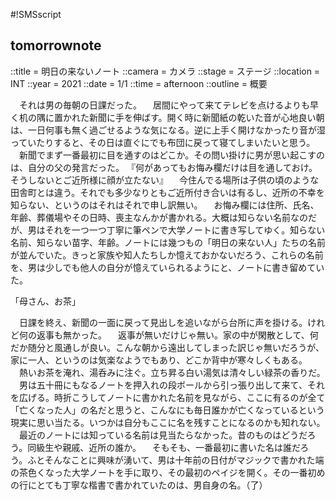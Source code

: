 #!SMSscript

## tomorrownote

::title = 明日の来ないノート
::camera = カメラ
::stage = ステージ
::location = INT
::year = 2021
::date = 1/1
::time = afternoon
::outline = 概要

　それは男の毎朝の日課だった。
　居間にやって来てテレビを点けるよりも早く机の隅に置かれた新聞に手を伸ばす。開く時に新聞紙の乾いた音が心地良い朝は、一日何事も無く過ごせるような気になる。逆に上手く開けなかったり音が湿っていたりすると、その日は直ぐにでも布団に戻って寝てしまいたいと思う。
　新聞でまず一番最初に目を通すのはどこか。その問い掛けに男が思い起こすのは、自分の父の発言だった。
『何があってもお悔み欄だけは目を通しておけ。そうしないとご近所様に顔が立たない』
　今住んでる場所は子供の頃のような田舎町とは違う。それでも多少なりともご近所付き合いは有るし、近所の不幸を知らない、というのはそれはそれで申し訳無い。
　お悔み欄には住所、氏名、年齢、葬儀場やその日時、喪主なんかが書かれる。大概は知らない名前なのだが、男はそれを一つ一つ丁寧に筆ペンで大学ノートに書き写してゆく。知らない名前、知らない苗字、年齢。ノートには幾つもの「明日の来ない人」たちの名前が並んでいた。きっと家族や知人たちしか憶えておかないだろう、これらの名前を、男は少しでも他人の自分が憶えていられるようにと、ノートに書き留めていた。

「母さん、お茶」

　日課を終え、新聞の一面に戻って見出しを追いながら台所に声を掛ける。けれど何の返事も無かった。
　返事が無いだけじゃ無い。家の中が閑散として、何だか随分と風通しが良い。こんな朝から遠出してしまった訳じゃ無いだろうが、家に一人、というのは気楽なようでもあり、どこか背中が寒々しくもある。
　熱いお茶を淹れ、湯呑みに注ぐ。立ち昇る白い湯気は清々しい緑茶の香りだ。
　男は五十冊にもなるノートを押入れの段ボールから引っ張り出して来て、それを広げる。時折こうしてノートに書かれた名前を見ながら、ここに有るのが全て「亡くなった人」の名だと思うと、こんなにも毎日誰かが亡くなっているという現実に思い当たる。いつかは自分もここに名を残すことになるのかも知れない。
　最近のノートには知っている名前は見当たらなかった。昔のものはどうだろう。同級生や親戚、近所の誰か。
　そもそも、一番最初に書いた名は誰だろう。ふとそんなことに興味が湧いて、男は十年前の日付がマジックで書かれた端の茶色くなった大学ノートを手に取り、その最初のペイジを開く。その一番初めの行にとても丁寧な楷書で書かれていたのは、男自身の名。（了）


